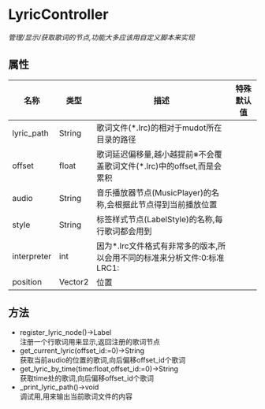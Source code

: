 # **LyricController**
*管理/显示/获取歌词的节点,功能大多应该用自定义脚本来实现*
## **属性**
|名称|类型|描述|特殊默认值|
|-----|-----|-----|-----------------------|
|lyric_path|String|歌词文件(*.lrc)的相对于mudot所在目录的路径||
|offset|float|歌词延迟偏移量,越小越提前※不会覆盖歌词文件(*.lrc)中的offset,而是会累积||
|audio|String|音乐播放器节点(MusicPlayer)的名称,会根据此节点得到当前播放位置||
|style|String|标签样式节点(LabelStyle)的名称,每行歌词都会用到||
|interpreter|int|因为*.lrc文件格式有非常多的版本,所以会用不同的标准来分析文件:0:标准 LRC1:||
|position|Vector2|位置||

## **方法**
- register_lyric_node()->Label
<br>注册一个行歌词用来显示,返回注册的歌词节点
- get_current_lyric(offset_id:=0)->String
<br>获取当前audio的位置的歌词,向后偏移offset_id个歌词
- get_lyric_by_time(time:float,offset_id:=0)->String
<br>获取time处的歌词,向后偏移offset_id个歌词
- _print_lyric_path()->void
<br>调试用,用来输出当前歌词文件的内容


